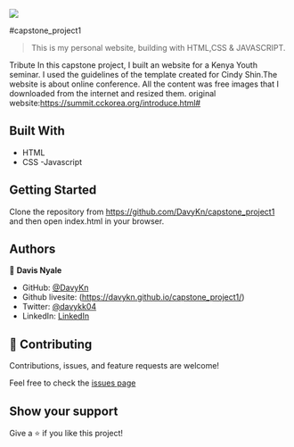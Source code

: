 

![](https://img.shields.io/badge/Microverse-blueviolet)

#capstone_project1

> This is my personal website, building with HTML,CSS & JAVASCRIPT.

Tribute
In this capstone project, I built an  website for a Kenya Youth seminar. I used the guidelines of the template created for Cindy Shin.The website is about online conference. All the content was free images that I downloaded from the internet and resized them.
original website:https://summit.cckorea.org/introduce.html#

## Built With

- HTML
- CSS
-Javascript


## Getting Started

Clone the repository from https://github.com/DavyKn/capstone_project1
and then open index.html in your browser.


## Authors

👤 **Davis Nyale**

- GitHub: [@DavyKn](https://github.com/DavyKn)
- Github livesite: (https://davykn.github.io/capstone_project1/)
- Twitter: [@davykk04](https://twitter.com/davykk04)
- LinkedIn: [LinkedIn](https://www.linkedin.com/in/davis-katana-246600159/)


## 🤝 Contributing

Contributions, issues, and feature requests are welcome!

Feel free to check the [issues page](https://github.com/DavyKn/capstone_project1/issues)

## Show your support

Give a ⭐️ if you like this project!
